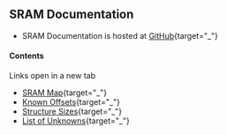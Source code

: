 ﻿## SRAM Documentation

* SRAM Documentation is hosted at [GitHub](https://github.com/CleanCodeX/SramFormat.SoE"){target="_"}

#### Contents

Links open in a new tab

* [SRAM Map](https://github.com/CleanCodeX/SramFormat.SoE/blob/master/Markdown/Items/Sram.md){target="_"}
* [Known Offsets](https://github.com/CleanCodeX/SramFormat.SoE/blob/master/Markdown/Offsets.md){target="_"}
* [Structure Sizes](https://github.com/CleanCodeX/SramFormat.SoE/blob/master/Markdown/Sizes.md){target="_"}
* [List of Unknowns](https://github.com/CleanCodeX/SramFormat.SoE/blob/master/Markdown/Unknowns.md){target="_"}
